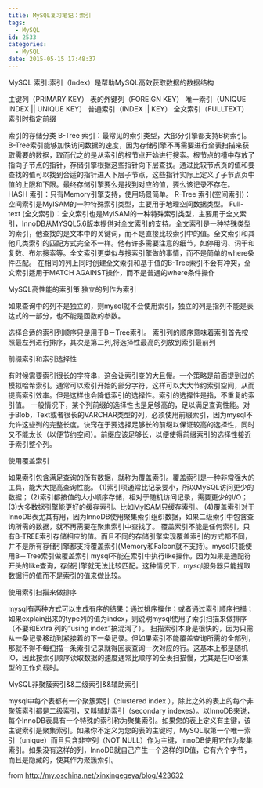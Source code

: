 ```yaml
---
title: MySQL复习笔记：索引
tags:
  - MySQL
id: 2533
categories:
  - MySQL
date: 2015-05-15 17:48:37
---
```


MySQL 索引:索引（Index）是帮助MySQL高效获取数据的数据结构

主键列（PRIMARY KEY）
表的外键列（FOREIGN KEY）
唯一索引（UNIQUE INDEX || UNIQUE KEY）
普通索引（INDEX || KEY）
全文索引（FULLTEXT）
索引时指定前缀

索引的存储分类
B-Tree 索引：最常见的索引类型，大部分引擎都支持B树索引。B-Tree索引能够加快访问数据的速度，因为存储引擎不再需要进行全表扫描来获取需要的数据，取而代之的是从索引的根节点开始进行搜索。根节点的槽中存放了指向子节点的指针，存储引擎根据这些指针向下层查找。通过比较节点页的值和要查找的值可以找到合适的指针进入下层子节点，这些指针实际上定义了子节点页中值的上限和下限。最终存储引擎要么是找到对应的值，要么该记录不存在。
HASH 索引：只有Memory引擎支持，使用场景简单。
R-Tree 索引(空间索引)：空间索引是MyISAM的一种特殊索引类型，主要用于地理空间数据类型。
Full-text (全文索引)：全文索引也是MyISAM的一种特殊索引类型，主要用于全文索引，InnoDB从MYSQL5.6版本提供对全文索引的支持。全文索引是一种特殊类型的索引，他查找的是文本中的关键词，而不是直接比较索引中的值。全文索引和其他几类索引的匹配方式完全不一样。他有许多需要注意的细节，如停用词、词干和复数、布尔搜索等。全文索引更类似与搜索引擎做的事情，而不是简单的where条件匹配。
在相同的列上同时创建全文索引和基于值的B-Tree索引不会有冲突，全文索引适用于MATCH AGAINST操作，而不是普通的where条件操作

MySQL高性能的索引策
独立的列作为索引

如果查询中的列不是独立的，则mysql就不会使用索引，独立的列是指列不能是表达式的一部分，也不能是函数的参数。

选择合适的索引列顺序只是用于B－Tree索引。
索引列的顺序意味着索引首先按照最左列进行排序，其次是第二列,将选择性最高的列放到索引最前列

前缀索引和索引选择性

有时候需要索引很长的字符串，这会让索引变的大且慢。一个策略是前面提到过的模拟哈希索引。通常可以索引开始的部分字符，这样可以大大节约索引空间，从而提高索引效率。但是这样也会降低索引的选择性。索引的选择性是指，不重复的索引值。
一般情况下，某个列前缀的选择性也是足够高的，足以满足查询性能。对于Blob，Text或者很长的VARCHAR类型的列，必须使用前缀索引，因为mysql不允许这些列的完整长度。诀窍在于要选择足够长的前缀以保证较高的选择性，同时又不能太长（以便节约空间）。前缀应该足够长，以便使得前缀索引的选择性接近于索引整个列。

使用覆盖索引

如果索引包含满足查询的所有数据，就称为覆盖索引。覆盖索引是一种非常强大的工具，能大大提高查询性能。
(1)索引项通常比记录要小，所以MySQL访问更少的数据；
(2)索引都按值的大小顺序存储，相对于随机访问记录，需要更少的I/O；
(3)大多数据引擎能更好的缓存索引。比如MyISAM只缓存索引。
(4)覆盖索引对于InnoDB表尤其有用，因为InnoDB使用聚集索引组织数据，如果二级索引中包含查询所需的数据，就不再需要在聚集索引中查找了。
覆盖索引不能是任何索引，只有B-TREE索引存储相应的值。而且不同的存储引擎实现覆盖索引的方式都不同，并不是所有存储引擎都支持覆盖索引(Memory和Falcon就不支持)。mysql只能使用B－Tree索引做覆盖索引
mysql不能在索引中执行like操作。因为如果是通配符开头的like查询，存储引擎就无法比较匹配。这种情况下，mysql服务器只能提取数据行的值而不是索引的值来做比较。

使用索引扫描来做排序

mysql有两种方式可以生成有序的结果：通过排序操作；或者通过索引顺序扫描；如果explain出来的type列的值为index，则说明mysql使用了索引扫描来做排序（不要和Extra 列的“using index”搞混淆了）。
扫描索引本身是很快的，因为只需从一条记录移动到紧接着的下一条记录。但如果索引不能覆盖查询所需的全部列，那就不得不每扫描一条索引记录就得回表查询一次对应的行。这基本上都是随机IO，因此按索引顺序读取数据的速度通常比顺序的全表扫描慢，尤其是在IO密集型的工作负载时。

MySQL非聚簇索引&amp;&amp;二级索引&amp;&amp;辅助索引

mysql中每个表都有一个聚簇索引（clustered index ），除此之外的表上的每个非聚簇索引都是二级索引，又叫辅助索引（secondary indexes）。以InnoDB来说，每个InnoDB表具有一个特殊的索引称为聚集索引。如果您的表上定义有主键，该主键索引是聚集索引。如果你不定义为您的表的主键时，MySQL取第一个唯一索引（unique）而且只含非空列（NOT NULL）作为主键，InnoDB使用它作为聚集索引。如果没有这样的列，InnoDB就自己产生一个这样的ID值，它有六个字节，而且是隐藏的，使其作为聚簇索引。

from http://my.oschina.net/xinxingegeya/blog/423632